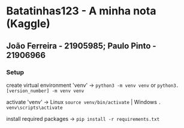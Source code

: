 # Batatinhas123 - A minha nota (Kaggle)

## João Ferreira - 21905985; Paulo Pinto - 21906966

### Setup

create virtual environment 'venv' -> `python3 -m venv venv` or `python3.[version_number] -m venv venv`

activate 'venv' -> Linux `source venv/bin/activate` | Windows `. venv\scripts\activate`

install required packages -> `pip install -r requirements.txt`
